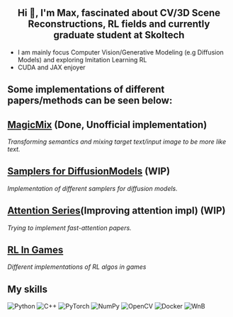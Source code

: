 <h2 align="center">Hi 👋, I'm Max, fascinated about CV/3D Scene Reconstructions, RL fields and currently graduate student at Skoltech</h2>

- I am mainly focus Computer Vision/Generative Modeling (e.g Diffusion Models) and exploring Imitation Learning RL
- CUDA and JAX enjoyer 


## Some implementations of different papers/methods can be seen below:
## [MagicMix](https://github.com/skylooop/DiffusionModels/tree/master/MagicMix_mini) (Done, Unofficial implementation)
_Transforming semantics and mixing target text/input image to be more like text._
## [Samplers for DiffusionModels](https://github.com/skylooop/Diffusion-Samplers) (WIP)
_Implementation of different samplers for diffusion models._
## [Attention Series](https://github.com/skylooop/AttentionSeries)(Improving attention impl) (WIP)
_Trying to implement fast-attention papers._

## [RL In Games](https://github.com/skylooop/RLGames_Playground)
_Different implementations of RL algos in games_

## My skills
![Python](https://img.shields.io/badge/python-3670A0?style=for-the-badge&logo=python&logoColor=ffdd54)
![C++](https://img.shields.io/badge/c++-%2300599C.svg?style=for-the-badge&logo=c%2B%2B&logoColor=white)
![PyTorch](https://img.shields.io/badge/PyTorch-%23EE4C2C.svg?style=for-the-badge&logo=PyTorch&logoColor=white)
![NumPy](https://img.shields.io/badge/numpy-%23013243.svg?style=for-the-badge&logo=numpy&logoColor=white)
![OpenCV](https://img.shields.io/badge/opencv-%23white.svg?style=for-the-badge&logo=opencv&logoColor=white)
![Docker](https://img.shields.io/badge/Docker-2CA5E0?style=for-the-badge&logo=docker&logoColor=white)
![WnB](https://img.shields.io/badge/Weights_&_Biases-FFBE00?style=for-the-badge&logo=WeightsAndBiases&logoColor=white)
